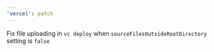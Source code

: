 ```yaml
---
'vercel': patch
---
```


Fix file uploading in `vc deploy` when `sourceFilesOutsideRootDirectory` setting is `false`
